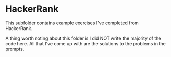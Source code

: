 # HackerRank

This subfolder contains example exercises I've completed from HackerRank.

A thing worth noting about this folder is I did NOT write the majority of the
code here. All that I've come up with are the solutions to the problems in the
prompts.
